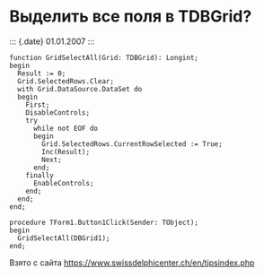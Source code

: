 Выделить все поля в TDBGrid?
============================

::: {.date}
01.01.2007
:::

    function GridSelectAll(Grid: TDBGrid): Longint;
    begin
      Result := 0;
      Grid.SelectedRows.Clear;
      with Grid.DataSource.DataSet do
      begin
        First;
        DisableControls;
        try
          while not EOF do
          begin
            Grid.SelectedRows.CurrentRowSelected := True;
            Inc(Result);
            Next;
          end;
        finally
          EnableControls;
        end;
      end;
    end;
     
    procedure TForm1.Button1Click(Sender: TObject);
    begin
      GridSelectAll(DBGrid1);
    end;

Взято с сайта <https://www.swissdelphicenter.ch/en/tipsindex.php>
